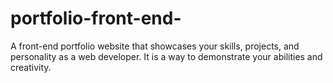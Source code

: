 # portfolio-front-end-
A front-end portfolio website that showcases your skills, projects, and personality as a web developer. 
It is a way to demonstrate your abilities and creativity. 
